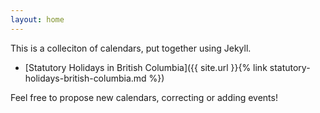 ```yaml
---
layout: home
---
```


This is a colleciton of calendars, put together using Jekyll.

- [Statutory Holidays in British Columbia]({{ site.url }}{% link statutory-holidays-british-columbia.md %})

Feel free to propose new calendars, correcting or adding events!
